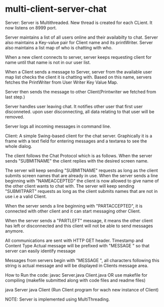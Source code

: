 # multi-client-server-chat
Server:
Server is Multithreaded. New thread is created for each CLient.
It now listens on 8999 port. 

Server maintains a list of all users online and their availabilty to chat.
Server also maintains a Key-value pair for Client name and its printWriter.
Server also maintains a list map of who is chatting with who.

When a new client connects to server, server keeps requesting client for
name until that name is not in our user list.

When a Client sends a message to Server, server from the available user map list checks the client
it is chatting with. Based on this name, servers fetches the PrintWriter from User Writer Key Value Map.

Server then sends the message to other Client(Printwriter we fetched from last step.)

Server handles user leaving chat. It notifies other user that first user disconneted.
upon user disconnecting, all data relating to that user will be removed.

Server logs all incoming messages in command line.

Client:
A simple Swing-based client for the chat server.  Graphically
it is a frame with a text field for entering messages and a
textarea to see the whole dialog.

The client follows the Chat Protocol which is as follows.
When the server sends "SUBMITNAME" the client replies with the
desired screen name.  
 
The server will keep sending "SUBMITNAME"
requests as long as the client submits screen names that are
already in use.  When the server sends a line beginning
with "NAMEACCEPTED" the client is now allowed to give name
of the other client wants to chat with. The server will keep
sending "SUBMITPART" requests as long as the client submits names that are
not in use i.e a valid Client.  
 
When the server sends a line beginning with "PARTACCEPTED", it
is connected with other client and it can start messaging other Client.

When the server sends a "PARTLEFT" message, it means the other client has left
or disconnected and this client will not be able to send messages anymore.
 
All communications are sent with HTTP GET header. Timestamp and Content Type
Actual message will be prefixed with "MESSAGE " so that server can easily identify message 

 
Messages from servers begin with "MESSAGE ", all characters following
this string is actual message and will be displayed in Clients message area.

How to Run the code:
javac Server.java Client.java
OR
use makefile for compiling (makefile submitted along with code files and readme files)

java Server
java Client
(Run Client program for wach new instance of Client)

NOTE:
Server is implemented using MultiThreading.

